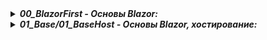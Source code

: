 <details> <summary><b><i>00_BlazorFirst - Основы Blazor:</i></b></summary>
   <ul>
     <li> Глава 1. Базовые концепции Blazor </li>
   </ul>  
</details>

<details> <summary><b><i>01_Base/01_BaseHost - Основы Blazor, хостирование:</i></b></summary>
   <ul>
     <li> Глава 1. Хостирование приложений Blazor </li>
   </ul>  
</details>
